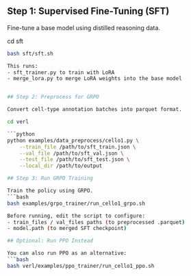 



## Step 1: Supervised Fine-Tuning (SFT)

Fine-tune a base model using distilled reasoning data.

cd sft

```bash
bash sft/sft.sh

This runs:
- sft_trainer.py to train with LoRA
- merge_lora.py to merge LoRA weights into the base model


## Step 2: Preprocess for GRPO

Convert cell-type annotation batches into parquet format.

cd verl

```python
python examples/data_preprocess/cello1.py \
    --train_file /path/to/sft_train.json \
    --val_file /path/to/sft_val.json \
    --test_file /path/to/sft_test.json \
    --local_dir /path/to/output

## Step 3: Run GRPO Training

Train the policy using GRPO.
```bash
bash examples/grpo_trainer/run_cello1_grpo.sh

Before running, edit the script to configure:
- train_files / val_files paths (to preprocessed .parquet)
- model.path (to merged SFT checkpoint)

## Optional: Run PPO Instead

You can also run PPO as an alternative:
```bash
bash verl/examples/ppo_trainer/run_cello1_ppo.sh

